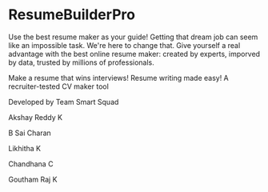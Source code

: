 # ResumeBuilderPro

Use the best resume maker as your guide!
Getting that dream job can seem like an impossible task. We're here to change that. Give yourself a real advantage with the best online resume maker: created by experts, imporved by data, trusted by millions of professionals.

Make a resume that wins interviews!
Resume writing made easy!
A recruiter-tested CV maker tool

Developed by Team Smart Squad

Akshay Reddy K

B Sai Charan

Likhitha K

Chandhana C

Goutham Raj K
